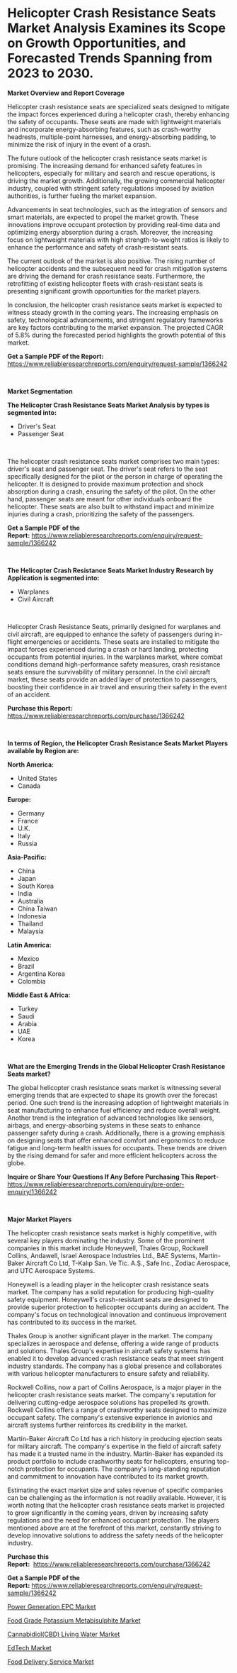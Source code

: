 <p><h1>Helicopter Crash Resistance Seats Market Analysis Examines its Scope on Growth Opportunities, and Forecasted Trends Spanning from 2023 to 2030.</h1></p><p><strong>Market Overview and Report Coverage</strong></p>
<p><p>Helicopter crash resistance seats are specialized seats designed to mitigate the impact forces experienced during a helicopter crash, thereby enhancing the safety of occupants. These seats are made with lightweight materials and incorporate energy-absorbing features, such as crash-worthy headrests, multiple-point harnesses, and energy-absorbing padding, to minimize the risk of injury in the event of a crash.</p><p>The future outlook of the helicopter crash resistance seats market is promising. The increasing demand for enhanced safety features in helicopters, especially for military and search and rescue operations, is driving the market growth. Additionally, the growing commercial helicopter industry, coupled with stringent safety regulations imposed by aviation authorities, is further fueling the market expansion.</p><p>Advancements in seat technologies, such as the integration of sensors and smart materials, are expected to propel the market growth. These innovations improve occupant protection by providing real-time data and optimizing energy absorption during a crash. Moreover, the increasing focus on lightweight materials with high strength-to-weight ratios is likely to enhance the performance and safety of crash-resistant seats.</p><p>The current outlook of the market is also positive. The rising number of helicopter accidents and the subsequent need for crash mitigation systems are driving the demand for crash resistance seats. Furthermore, the retrofitting of existing helicopter fleets with crash-resistant seats is presenting significant growth opportunities for the market players.</p><p>In conclusion, the helicopter crash resistance seats market is expected to witness steady growth in the coming years. The increasing emphasis on safety, technological advancements, and stringent regulatory frameworks are key factors contributing to the market expansion. The projected CAGR of 5.8% during the forecasted period highlights the growth potential of this market.</p></p>
<p><strong>Get a Sample PDF of the Report:</strong> <a href="https://www.reliableresearchreports.com/enquiry/request-sample/1366242">https://www.reliableresearchreports.com/enquiry/request-sample/1366242</a></p>
<p>&nbsp;</p>
<p><strong>Market Segmentation</strong></p>
<p><strong>The Helicopter Crash Resistance Seats Market Analysis by types is segmented into:</strong></p>
<p><ul><li>Driver's Seat</li><li>Passenger Seat</li></ul></p>
<p>&nbsp;</p>
<p><p>The helicopter crash resistance seats market comprises two main types: driver's seat and passenger seat. The driver's seat refers to the seat specifically designed for the pilot or the person in charge of operating the helicopter. It is designed to provide maximum protection and shock absorption during a crash, ensuring the safety of the pilot. On the other hand, passenger seats are meant for other individuals onboard the helicopter. These seats are also built to withstand impact and minimize injuries during a crash, prioritizing the safety of the passengers.</p></p>
<p><strong>Get a Sample PDF of the Report:</strong>&nbsp;<a href="https://www.reliableresearchreports.com/enquiry/request-sample/1366242">https://www.reliableresearchreports.com/enquiry/request-sample/1366242</a></p>
<p>&nbsp;</p>
<p><strong>The Helicopter Crash Resistance Seats Market Industry Research by Application is segmented into:</strong></p>
<p><ul><li>Warplanes</li><li>Civil Aircraft</li></ul></p>
<p>&nbsp;</p>
<p><p>Helicopter Crash Resistance Seats, primarily designed for warplanes and civil aircraft, are equipped to enhance the safety of passengers during in-flight emergencies or accidents. These seats are installed to mitigate the impact forces experienced during a crash or hard landing, protecting occupants from potential injuries. In the warplanes market, where combat conditions demand high-performance safety measures, crash resistance seats ensure the survivability of military personnel. In the civil aircraft market, these seats provide an added layer of protection to passengers, boosting their confidence in air travel and ensuring their safety in the event of an accident.</p></p>
<p><strong>Purchase this Report:</strong>&nbsp; <a href="https://www.reliableresearchreports.com/purchase/1366242">https://www.reliableresearchreports.com/purchase/1366242</a></p>
<p>&nbsp;</p>
<p><strong>In terms of Region, the Helicopter Crash Resistance Seats Market Players available by Region are:</strong></p>
<p>
    <p> <strong> North America: </strong>
        <ul>
            <li>United States</li>
            <li>Canada</li>
        </ul>
        </p> 
    <p> <strong> Europe: </strong>
        <ul>
            <li>Germany</li>
            <li>France</li>
            <li>U.K.</li>
            <li>Italy</li>
            <li>Russia</li>
        </ul>
        </p> 
    <p> <strong> Asia-Pacific: </strong>
        <ul>
            <li>China</li>
            <li>Japan</li>
            <li>South Korea</li>
            <li>India</li>
            <li>Australia</li>
            <li>China Taiwan</li>
            <li>Indonesia</li>
            <li>Thailand</li>
            <li>Malaysia</li>
        </ul>
        </p> 
    <p> <strong> Latin America: </strong>
        <ul>
            <li>Mexico</li>
            <li>Brazil</li>
            <li>Argentina Korea</li>
            <li>Colombia</li>
        </ul>
        </p> 
    <p> <strong> Middle East & Africa: </strong>
        <ul>
            <li>Turkey</li>
            <li>Saudi</li>
            <li>Arabia</li>
            <li>UAE</li>
            <li>Korea</li>
        </ul>
    </p>
    </p>
<p>&nbsp;</p>
<p><strong>What are the Emerging Trends in the Global Helicopter Crash Resistance Seats market?</strong></p>
<p><p>The global helicopter crash resistance seats market is witnessing several emerging trends that are expected to shape its growth over the forecast period. One such trend is the increasing adoption of lightweight materials in seat manufacturing to enhance fuel efficiency and reduce overall weight. Another trend is the integration of advanced technologies like sensors, airbags, and energy-absorbing systems in these seats to enhance passenger safety during a crash. Additionally, there is a growing emphasis on designing seats that offer enhanced comfort and ergonomics to reduce fatigue and long-term health issues for occupants. These trends are driven by the rising demand for safer and more efficient helicopters across the globe.</p></p>
<p><strong>Inquire or Share Your Questions If Any Before Purchasing This Report</strong>- <a href="https://www.reliableresearchreports.com/enquiry/pre-order-enquiry/1366242">https://www.reliableresearchreports.com/enquiry/pre-order-enquiry/1366242</a></p>
<p>&nbsp;</p>
<p><strong>Major Market Players</strong></p>
<p><p>The helicopter crash resistance seats market is highly competitive, with several key players dominating the industry. Some of the prominent companies in this market include Honeywell, Thales Group, Rockwell Collins, Andawell, Israel Aerospace Industries Ltd., BAE Systems, Martin-Baker Aircraft Co Ltd, T-Kalıp San. Ve Tic. A.Ş., Safe Inc., Zodiac Aerospace, and UTC Aerospace Systems.</p><p>Honeywell is a leading player in the helicopter crash resistance seats market. The company has a solid reputation for producing high-quality safety equipment. Honeywell's crash-resistant seats are designed to provide superior protection to helicopter occupants during an accident. The company's focus on technological innovation and continuous improvement has contributed to its success in the market. </p><p>Thales Group is another significant player in the market. The company specializes in aerospace and defense, offering a wide range of products and solutions. Thales Group's expertise in aircraft safety systems has enabled it to develop advanced crash resistance seats that meet stringent industry standards. The company has a global presence and collaborates with various helicopter manufacturers to ensure safety and reliability.</p><p>Rockwell Collins, now a part of Collins Aerospace, is a major player in the helicopter crash resistance seats market. The company's reputation for delivering cutting-edge aerospace solutions has propelled its growth. Rockwell Collins offers a range of crashworthy seats designed to maximize occupant safety. The company's extensive experience in avionics and aircraft systems further reinforces its credibility in the market.</p><p>Martin-Baker Aircraft Co Ltd has a rich history in producing ejection seats for military aircraft. The company's expertise in the field of aircraft safety has made it a trusted name in the industry. Martin-Baker has expanded its product portfolio to include crashworthy seats for helicopters, ensuring top-notch protection for occupants. The company's long-standing reputation and commitment to innovation have contributed to its market growth.</p><p>Estimating the exact market size and sales revenue of specific companies can be challenging as the information is not readily available. However, it is worth noting that the helicopter crash resistance seats market is projected to grow significantly in the coming years, driven by increasing safety regulations and the need for enhanced occupant protection. The players mentioned above are at the forefront of this market, constantly striving to develop innovative solutions to address the safety needs of the helicopter industry.</p></p>
<p><strong>Purchase this Report:</strong>&nbsp;&nbsp;<a href="https://www.reliableresearchreports.com/purchase/1366242">https://www.reliableresearchreports.com/purchase/1366242</a></p>
<p></p>
<p><strong>Get a Sample PDF of the Report:</strong>&nbsp;<a href="https://www.reliableresearchreports.com/enquiry/request-sample/1366242">https://www.reliableresearchreports.com/enquiry/request-sample/1366242</a></p>
<p><p><a href="https://www.linkedin.com/pulse/power-generation-epc-market-size-growth-forecast-from-2023-bkj3c/">Power Generation EPC Market</a></p><p><a href="https://www.linkedin.com/pulse/food-grade-potassium-metabisulphite-market-insights-5vj6e/">Food Grade Potassium Metabisulphite Market</a></p><p><a href="https://www.linkedin.com/pulse/cannabidiolcbd-living-water-market-size-share-global-analysis-egiic/">Cannabidiol(CBD) Living Water Market</a></p><p><a href="https://medium.com/@dylangilbert65/edtech-market-size-cagr-trends-2024-2030-2cdc6dccf7e0">EdTech Market</a></p><p><a href="https://medium.com/@randyrose31/food-delivery-service-market-size-cagr-trends-2024-2030-e020496ec980">Food Delivery Service Market</a></p></p>